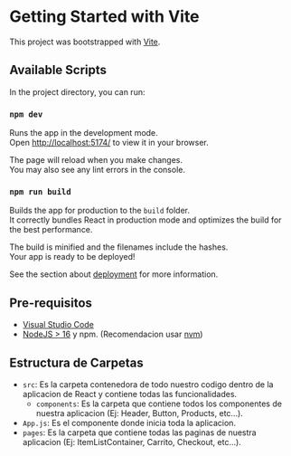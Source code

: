 # Getting Started with Vite

This project was bootstrapped with [Vite](https://github.com/vitejs/vite).

## Available Scripts

In the project directory, you can run:

### `npm dev`

Runs the app in the development mode.\
Open [http://localhost:5174/](http://localhost:5174) to view it in your browser.

The page will reload when you make changes.\
You may also see any lint errors in the console.

### `npm run build`

Builds the app for production to the `build` folder.\
It correctly bundles React in production mode and optimizes the build for the best performance.

The build is minified and the filenames include the hashes.\
Your app is ready to be deployed!

See the section about [deployment](https://facebook.github.io/create-react-app/docs/deployment) for more information.


## Pre-requisitos
- [Visual Studio Code]('https://code.visualstudio.com/')
- [NodeJS > 16]('https://nodejs.org') y npm. (Recomendacion usar [nvm](https://github.com/nvm-sh/nvm))

## Estructura de Carpetas
- `src`: Es la carpeta contenedora de todo nuestro codigo dentro de la aplicacion de React y contiene todas las funcionalidades.
    - `components`: Es la carpeta que contiene todos los componentes de nuestra aplicacion (Ej: Header, Button, Products, etc...).
- `App.js`: Es el componente donde inicia toda la aplicacion.
- `pages`: Es la carpeta que contiene todas las paginas de nuestra aplicacion (Ej: ItemListContainer, Carrito, Checkout, etc...).